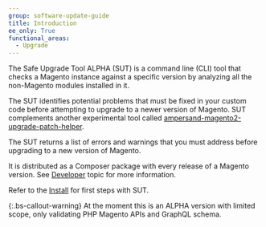 ```yaml
---
group: software-update-guide
title: Introduction
ee_only: True
functional_areas:
  - Upgrade
---
```


The Safe Upgrade Tool ALPHA (SUT) is a command line (CLI) tool that checks a Magento instance against a specific version by analyzing all the non-Magento modules installed in it.

The SUT identifies potential problems that must be fixed in your custom code before attempting to upgrade to a newer version of Magento. SUT complements another experimental tool called [ampersand-magento2-upgrade-patch-helper](https://github.com/AmpersandHQ/ampersand-magento2-upgrade-patch-helper).

The SUT returns a list of errors and warnings that you must address before upgrading to a new version of Magento.

It is distributed as a Composer package with every release of a Magento version. See [Developer]({{site.baseurl}}/safe-upgrade-tool/developer.html) topic for more information.

Refer to the [Install]({{site.baseurl}}/safe-upgrade-tool/install.html) for first steps with SUT.

{:.bs-callout-warning}
At the moment this is an ALPHA version with limited scope, only validating PHP Magento APIs and GraphQL schema.